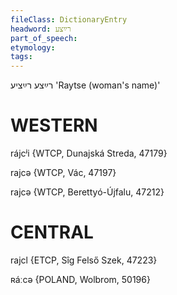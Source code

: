 ```yaml
---
fileClass: DictionaryEntry
headword: רײַצע
part_of_speech: 
etymology: 
tags: 
---
```

רײַצע
רײַציע
'Raytse (woman's name)'

WESTERN
========

rájcʲi {WTCP, Dunajská Streda, 47179}

rajcə {WTCP, Vác, 47197}

rajcə {WTCP, Berettyó-Újfalu, 47212}

CENTRAL
========

rajcl {ETCP, Sîg Felső Szek, 47223}

ʀáːcə {POLAND, Wolbrom, 50196}